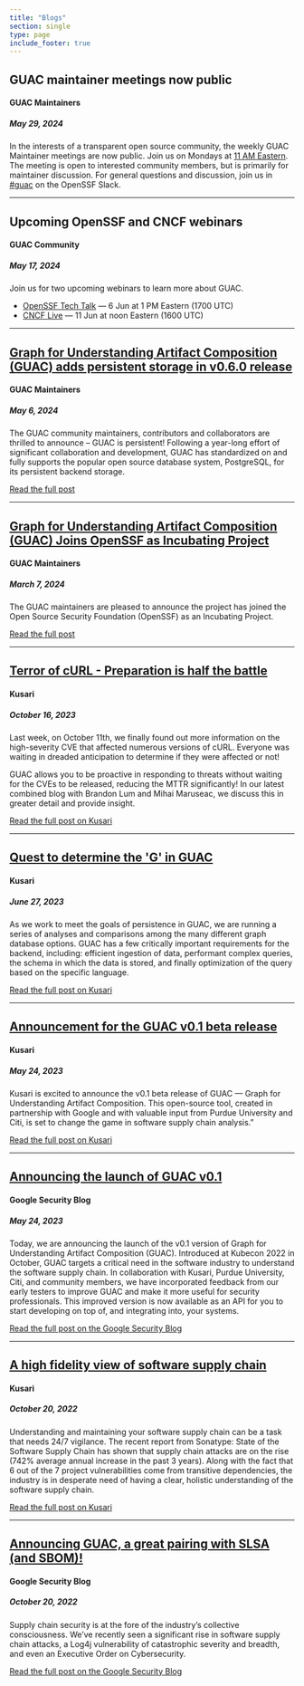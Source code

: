 ```yaml
---
title: "Blogs"
section: single
type: page
include_footer: true
---
```


## GUAC maintainer meetings now public

#### GUAC Maintainers

##### May 29, 2024

In the interests of a transparent open source community, the weekly GUAC Maintainer meetings are now public.
Join us on Mondays at [11 AM Eastern](https://www.google.com/calendar/event?eid=NjBrdDZ0MzVsbTRiNjNqbGhpajVxMXQ0MGJfMjAyNDA2MDNUMTUwMDAwWiBzNjN2b2VmaHA1aTlwZmx0YjVxNjduZ3Blc0Bn&ctz=America/New_York).
The meeting is open to interested community members, but is primarily for maintainer discussion.
For general questions and discussion, join us in [#guac](https://openssf.slack.com/archives/C03U677QD46) on the OpenSSF Slack.

---

## Upcoming OpenSSF and CNCF webinars

#### GUAC Community

##### May 17, 2024

Join us for two upcoming webinars to learn more about GUAC.

* [OpenSSF Tech Talk](https://openssf.org/blog/2024/05/16/join-our-upcoming-openssf-tech-talk-proactive-supply-chain-security-with-guac/) — 6 Jun at 1 PM Eastern (1700 UTC)
* [CNCF Live](https://community.cncf.io/events/details/cncf-cncf-online-programs-presents-cloud-native-live-guac-101-dip-into-the-delicious-world-of-software-supply-chain-security/) — 11 Jun at noon Eastern (1600 UTC)

---

<h2><a href="https://www.kusari.dev/blog/graph-for-understanding-artifact-composition-guac-adds-persistent-storage-in-v0-6-0-release">Graph for Understanding Artifact Composition (GUAC) adds persistent storage in v0.6.0 release</a></h2>

#### GUAC Maintainers

##### May 6, 2024

The GUAC community maintainers, contributors and collaborators are thrilled to announce – GUAC is persistent! Following a year-long effort of significant collaboration and development, GUAC has standardized on and fully supports the popular open source database system, PostgreSQL, for its persistent backend storage.

<a href="https://www.kusari.dev/blog/graph-for-understanding-artifact-composition-guac-adds-persistent-storage-in-v0-6-0-release" class="button">Read
the full post</a>

---

<h2><a href="http://www.kusari.dev/blog/graph-for-understanding-artifact-composition-guac-joins-openssf-as-incubating-project">Graph for Understanding Artifact Composition (GUAC) Joins OpenSSF as Incubating Project</a></h2>

#### GUAC Maintainers

##### March 7, 2024

The GUAC maintainers are pleased to announce the project has joined the Open Source Security Foundation (OpenSSF) as an Incubating Project.

<a href="http://www.kusari.dev/blog/graph-for-understanding-artifact-composition-guac-joins-openssf-as-incubating-project" class="button">Read
the full post</a>

---

<h2><a href="https://www.kusari.dev/blog/terror-of-curl/">Terror of cURL - Preparation is half the battle
</a></h2>

#### Kusari

##### October 16, 2023

Last week, on October 11th, we finally found out more information on the high-severity CVE that affected numerous versions of cURL. Everyone was waiting in dreaded anticipation to determine if they were affected or not!

GUAC allows you to be proactive in responding to threats without waiting for the CVEs to be released, reducing the MTTR significantly! In our latest combined blog with Brandon Lum and Mihai Maruseac, we discuss this in greater detail and provide insight.

<a href="https://www.kusari.dev/blog/terror-of-curl/" class="button">Read
the full post on Kusari</a>

---

<h2><a href="https://www.kusari.dev/blog/quest-to-determine-the-g-in-guac">Quest to determine the 'G' in GUAC
</a></h2>

#### Kusari

##### June 27, 2023

As we work to meet the goals of persistence in GUAC, we are running a series of analyses and comparisons among the many different graph database options. GUAC has a few critically important requirements for the backend, including: efficient ingestion of data, performant complex queries, the schema in which the data is stored, and finally optimization of the query based on the specific language.

<a href="https://www.kusari.dev/blog/quest-to-determine-the-g-in-guac" class="button">Read
the full post on Kusari</a>

---

<h2><a href="https://kusari.dev/blog/guac-beta-announcement/">Announcement for the GUAC v0.1 beta release
</a></h2>

#### Kusari

##### May 24, 2023

Kusari is excited to announce the v0.1 beta release of GUAC — Graph for
Understanding Artifact Composition. This open-source tool, created in
partnership with Google and with valuable input from Purdue University and Citi,
is set to change the game in software supply chain analysis.”

<a href="https://kusari.dev/blog/guac-beta-announcement/" class="button">Read
the full post on Kusari</a>

---

<h2><a href="https://security.googleblog.com/2023/05/announcing-launch-of-guac-v01.html">Announcing the launch of GUAC v0.1</a></h2>

#### Google Security Blog

##### May 24, 2023

Today, we are announcing the launch of the v0.1 version of Graph for
Understanding Artifact Composition (GUAC). Introduced at Kubecon 2022 in
October, GUAC targets a critical need in the software industry to understand the
software supply chain. In collaboration with Kusari, Purdue University, Citi,
and community members, we have incorporated feedback from our early testers to
improve GUAC and make it more useful for security professionals. This improved
version is now available as an API for you to start developing on top of, and
integrating into, your systems.

<a href="https://security.googleblog.com/2023/05/announcing-launch-of-guac-v01.html" class="button">Read
the full post on the Google Security Blog</a>

---

<h2><a href="https://www.kusari.dev/blog/announcement_guac/">A high fidelity view of software supply chain
</a></h2>

#### Kusari

##### October 20, 2022

Understanding and maintaining your software supply chain can be a task that
needs 24/7 vigilance. The recent report from Sonatype: State of the Software
Supply Chain has shown that supply chain attacks are on the rise (742% average
annual increase in the past 3 years). Along with the fact that 6 out of the 7
project vulnerabilities come from transitive dependencies, the industry is in
desperate need of having a clear, holistic understanding of the software supply
chain.

<a href="https://www.kusari.dev/blog/announcement_guac/" class="button">Read the
full post on Kusari</a>

---

<h2><a href="https://security.googleblog.com/2022/10/announcing-guac-great-pairing-with-slsa.html">Announcing GUAC, a great pairing with SLSA (and SBOM)!</a></h2>

#### Google Security Blog

##### October 20, 2022

Supply chain security is at the fore of the industry’s collective consciousness.
We’ve recently seen a significant rise in software supply chain attacks, a Log4j
vulnerability of catastrophic severity and breadth, and even an Executive Order
on Cybersecurity.

<a href="https://security.googleblog.com/2022/10/announcing-guac-great-pairing-with-slsa.html" class="button">Read
the full post on the Google Security Blog</a>
